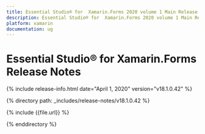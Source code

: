 ```yaml
---
title: Essential Studio® for  Xamarin.Forms 2020 volume 1 Main Release Notes  
description: Essential Studio® for  Xamarin.Forms 2020 volume 1 Main Release Notes  
platform: xamarin
documentation: ug
---
```


# Essential Studio® for  Xamarin.Forms  Release Notes  

{% include release-info.html date="April 1, 2020"  version="v18.1.0.42" %} 


{% directory path: _includes/release-notes/v18.1.0.42 %}

{% include {{file.url}} %}

{% enddirectory %}